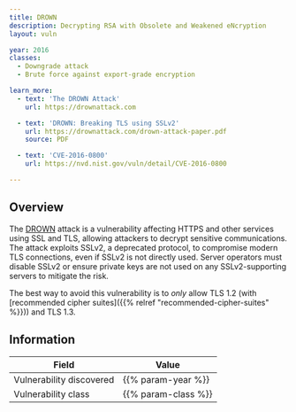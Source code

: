 ```yaml
---
title: DROWN
description: Decrypting RSA with Obsolete and Weakened eNcryption
layout: vuln

year: 2016
classes:
  - Downgrade attack
  - Brute force against export-grade encryption

learn_more:
  - text: 'The DROWN Attack'
    url: https://drownattack.com

  - text: 'DROWN: Breaking TLS using SSLv2'
    url: https://drownattack.com/drown-attack-paper.pdf
    source: PDF

  - text: 'CVE-2016-0800'
    url: https://nvd.nist.gov/vuln/detail/CVE-2016-0800

---
```


## Overview

The [DROWN] attack is a vulnerability affecting HTTPS and other services using SSL and TLS, allowing attackers to decrypt sensitive communications. The attack exploits SSLv2, a deprecated protocol, to compromise modern TLS connections, even if SSLv2 is not directly used. Server operators must disable SSLv2 or ensure private keys are not used on any SSLv2-supporting servers to mitigate the risk.

The best way to avoid this vulnerability is to _only_ allow TLS 1.2 (with [recommended cipher suites]({{% relref "recommended-cipher-suites" %}})) and TLS 1.3.

## Information

| Field                    | Value               |
|--------------------------|---------------------|
| Vulnerability discovered | {{% param-year %}}  |
| Vulnerability class      | {{% param-class %}} |

[DROWN]: https://en.wikipedia.org/wiki/DROWN_attack
